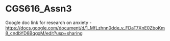 # CGS616_Assn3

Google doc link for research on anxiety - https://docs.google.com/document/d/1_MfLzhnn0dde_v_FDaT7XnE0ZboKm8_cndbYD8BqgxM/edit?usp=sharing 
